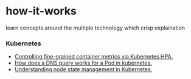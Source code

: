 # how-it-works
learn concepts around the multiple technology which crisp explaination

### Kubernetes
- [Controlling fine-grained container metrics via Kubernetes HPA.](kubernetes/Controlling_fine-grained_container_metrics_via_k8s_HPA.md)
- [How does a DNS query works for a Pod in kubernetes.](kubernetes/how_does_a_DNS_query_works_for_a_Pod_in_k8s.md)
- [Understanding node state management in Kubernetes.](kubernetes/understanding_node_state_management_in_kubernetes.md)
